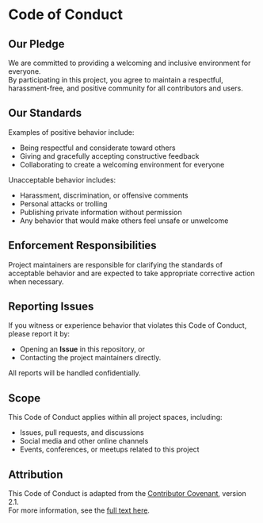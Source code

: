 # Code of Conduct

## Our Pledge
We are committed to providing a welcoming and inclusive environment for everyone.  
By participating in this project, you agree to maintain a respectful, harassment-free, and positive community for all contributors and users.

## Our Standards
Examples of positive behavior include:
- Being respectful and considerate toward others  
- Giving and gracefully accepting constructive feedback  
- Collaborating to create a welcoming environment for everyone

Unacceptable behavior includes:
- Harassment, discrimination, or offensive comments  
- Personal attacks or trolling  
- Publishing private information without permission  
- Any behavior that would make others feel unsafe or unwelcome

## Enforcement Responsibilities
Project maintainers are responsible for clarifying the standards of acceptable behavior and are expected to take appropriate corrective action when necessary.

## Reporting Issues
If you witness or experience behavior that violates this Code of Conduct, please report it by:
- Opening an **Issue** in this repository, or  
- Contacting the project maintainers directly.

All reports will be handled confidentially.

## Scope
This Code of Conduct applies within all project spaces, including:
- Issues, pull requests, and discussions  
- Social media and other online channels  
- Events, conferences, or meetups related to this project

## Attribution
This Code of Conduct is adapted from the [Contributor Covenant](https://www.contributor-covenant.org/), version 2.1.  
For more information, see the [full text here](https://www.contributor-covenant.org/version/2/1/code_of_conduct/).
